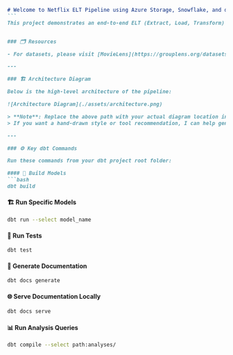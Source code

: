 ````markdown
# Welcome to Netflix ELT Pipeline using Azure Storage, Snowflake, and dbt
```
This project demonstrates an end-to-end ELT (Extract, Load, Transform) pipeline using Azure Storage for raw data ingestion, Snowflake as the cloud data warehouse, and dbt for data transformations and data modeling.


### 🗂️ Resources

- For datasets, please visit [MovieLens](https://grouplens.org/datasets/movielens/20m/)

---

### 🏗️ Architecture Diagram

Below is the high-level architecture of the pipeline:

![Architecture Diagram](./assets/architecture.png)

> **Note**: Replace the above path with your actual diagram location inside the repo (`/assets/architecture-diagram.png`).  
> If you want a hand-drawn style or tool recommendation, I can help generate or suggest one.

---

### ⚙️ Key dbt Commands

Run these commands from your dbt project root folder:

#### 🔨 Build Models
```bash
dbt build
````

#### 🏗️ Run Specific Models

```bash
dbt run --select model_name
```

#### 🧪 Run Tests

```bash
dbt test
```

#### 📄 Generate Documentation

```bash
dbt docs generate
```

#### 🌐 Serve Documentation Locally

```bash
dbt docs serve
```

#### 📊 Run Analysis Queries

```bash
dbt compile --select path:analyses/
```



